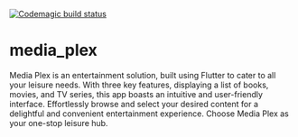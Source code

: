 [![Codemagic build status](https://api.codemagic.io/apps/63dcb533814c5d9f76fc937c/63dcb533814c5d9f76fc937b/status_badge.svg)](https://codemagic.io/apps/63dcb533814c5d9f76fc937c/63dcb533814c5d9f76fc937b/latest_build)

# media_plex

Media Plex is an entertainment solution, built using Flutter to cater to all your leisure needs. With three key features, displaying a list of books, movies, and TV series, this app boasts an intuitive and user-friendly interface. Effortlessly browse and select your desired content for a delightful and convenient entertainment experience. Choose Media Plex as your one-stop leisure hub.

